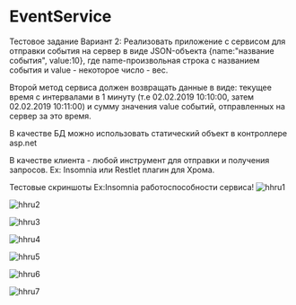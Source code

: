 # EventService
Тестовое задание
Вариант 2: Реализовать приложение с сервисом для отправки события на сервер в виде JSON-объекта {name:"название события", value:10}, где name-произвольная строка с названием события и value - некоторое число - вес.

Второй метод сервиса должен возвращать данные в виде: текущее время c интервалами в 1 минуту (т.е 02.02.2019 10:10:00, затем 02.02.2019 10:11:00) и сумму значения value событий, отправленных на сервер за это время.

В качестве БД можно использовать статический объект в контроллере asp.net

В качестве клиента - любой инструмент для отправки и получения запросов. Ex: Insomnia или Restlet плагин для Хрома.

Тестовые скриншоты Ex:Insomnia работоспособности сервиса!
![hhru1](https://github.com/MaksimCharyev/EventService/assets/96025270/2a0dce81-48cc-47a2-ac42-2fc33b86e423)

![hhru2](https://github.com/MaksimCharyev/EventService/assets/96025270/89794181-417d-4dc8-aa90-1a1461b381ba)

![hhru3](https://github.com/MaksimCharyev/EventService/assets/96025270/a17fa5d1-8f84-4b6a-93db-f4f2e7dcd78a)

![hhru4](https://github.com/MaksimCharyev/EventService/assets/96025270/8f154824-3789-45d2-859f-2031323a396a)

![hhru5](https://github.com/MaksimCharyev/EventService/assets/96025270/72be90fa-7ee5-46f9-9295-5c01bb00d5b8)

![hhru6](https://github.com/MaksimCharyev/EventService/assets/96025270/273ce6a2-b0c1-4382-911b-af92da88c04c)

![hhru7](https://github.com/MaksimCharyev/EventService/assets/96025270/13a18347-043e-4ada-8e3f-9ad2c85cc258)
